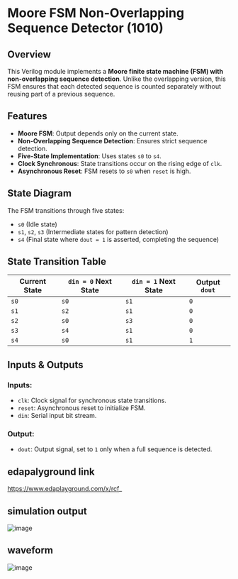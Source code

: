 # Moore FSM Non-Overlapping Sequence Detector (1010)

## Overview
This Verilog module implements a **Moore finite state machine (FSM) with non-overlapping sequence detection**. Unlike the overlapping version, this FSM ensures that each detected sequence is counted separately without reusing part of a previous sequence.

## Features
- **Moore FSM**: Output depends only on the current state.
- **Non-Overlapping Sequence Detection**: Ensures strict sequence detection.
- **Five-State Implementation**: Uses states `s0` to `s4`.
- **Clock Synchronous**: State transitions occur on the rising edge of `clk`.
- **Asynchronous Reset**: FSM resets to `s0` when `reset` is high.

## State Diagram
The FSM transitions through five states:

- `s0` (Idle state)
- `s1`, `s2`, `s3` (Intermediate states for pattern detection)
- `s4` (Final state where `dout = 1` is asserted, completing the sequence)

## State Transition Table

| Current State | `din = 0` Next State | `din = 1` Next State | Output `dout` |
|--------------|--------------------|--------------------|------------|
| `s0`        | `s0`               | `s1`               | `0`        |
| `s1`        | `s2`               | `s1`               | `0`        |
| `s2`        | `s0`               | `s3`               | `0`        |
| `s3`        | `s4`               | `s1`               | `0`        |
| `s4`        | `s0`               | `s1`               | `1`        |

## Inputs & Outputs
### Inputs:
- `clk`: Clock signal for synchronous state transitions.
- `reset`: Asynchronous reset to initialize FSM.
- `din`: Serial input bit stream.

### Output:
- `dout`: Output signal, set to `1` only when a full sequence is detected.

## edapalyground link
https://www.edaplayground.com/x/rcf_

## simulation output
![image](https://github.com/user-attachments/assets/6afc46f9-93a5-46e2-a894-3b186b0400d3)

## waveform
![image](https://github.com/user-attachments/assets/a490289a-fa73-41e7-a6ec-863b7050e0c7)


